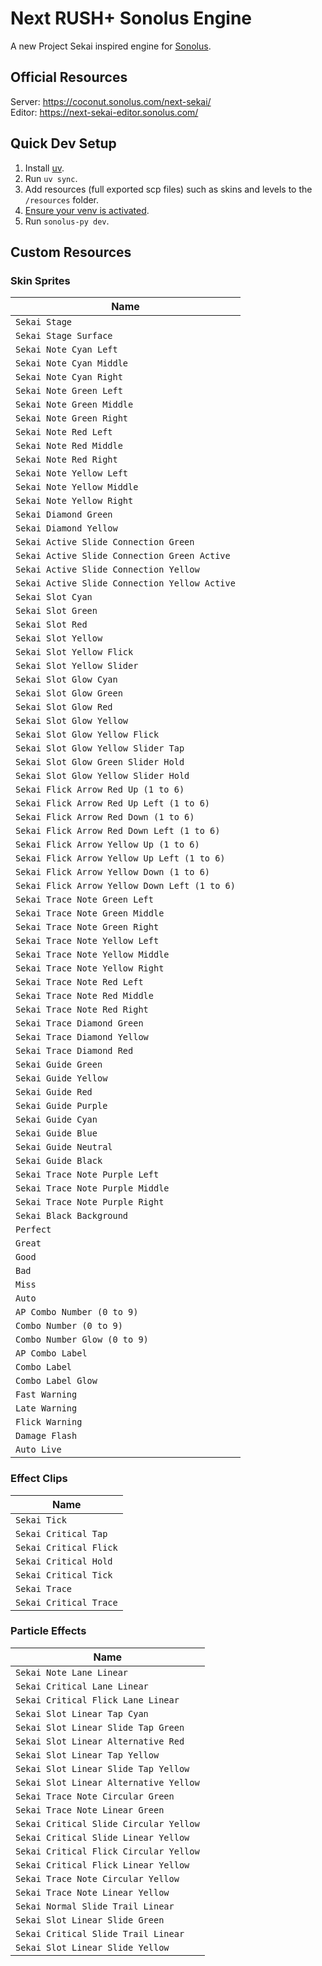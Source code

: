 # Next RUSH+ Sonolus Engine

A new Project Sekai inspired engine for [Sonolus](https://sonolus.com).

## Official Resources

Server: https://coconut.sonolus.com/next-sekai/  
Editor: https://next-sekai-editor.sonolus.com/

## Quick Dev Setup

1. Install [uv](https://docs.astral.sh/uv/).
2. Run `uv sync`.
3. Add resources (full exported scp files) such as skins and levels to the `/resources` folder.
4. [Ensure your venv is activated](https://docs.astral.sh/uv/pip/environments/#using-a-virtual-environment).
5. Run `sonolus-py dev`.

## Custom Resources

### Skin Sprites

| Name                                          |
| --------------------------------------------- |
| `Sekai Stage`                                 |
| `Sekai Stage Surface`                         |
| `Sekai Note Cyan Left`                        |
| `Sekai Note Cyan Middle`                      |
| `Sekai Note Cyan Right`                       |
| `Sekai Note Green Left`                       |
| `Sekai Note Green Middle`                     |
| `Sekai Note Green Right`                      |
| `Sekai Note Red Left`                         |
| `Sekai Note Red Middle`                       |
| `Sekai Note Red Right`                        |
| `Sekai Note Yellow Left`                      |
| `Sekai Note Yellow Middle`                    |
| `Sekai Note Yellow Right`                     |
| `Sekai Diamond Green`                         |
| `Sekai Diamond Yellow`                        |
| `Sekai Active Slide Connection Green`         |
| `Sekai Active Slide Connection Green Active`  |
| `Sekai Active Slide Connection Yellow`        |
| `Sekai Active Slide Connection Yellow Active` |
| `Sekai Slot Cyan`                             |
| `Sekai Slot Green`                            |
| `Sekai Slot Red`                              |
| `Sekai Slot Yellow`                           |
| `Sekai Slot Yellow Flick`                     |
| `Sekai Slot Yellow Slider`                    |
| `Sekai Slot Glow Cyan`                        |
| `Sekai Slot Glow Green`                       |
| `Sekai Slot Glow Red`                         |
| `Sekai Slot Glow Yellow`                      |
| `Sekai Slot Glow Yellow Flick`                |
| `Sekai Slot Glow Yellow Slider Tap`           |
| `Sekai Slot Glow Green Slider Hold`           |
| `Sekai Slot Glow Yellow Slider Hold`          |
| `Sekai Flick Arrow Red Up (1 to 6)`           |
| `Sekai Flick Arrow Red Up Left (1 to 6)`      |
| `Sekai Flick Arrow Red Down (1 to 6)`         |
| `Sekai Flick Arrow Red Down Left (1 to 6)`    |
| `Sekai Flick Arrow Yellow Up (1 to 6)`        |
| `Sekai Flick Arrow Yellow Up Left (1 to 6)`   |
| `Sekai Flick Arrow Yellow Down (1 to 6)`      |
| `Sekai Flick Arrow Yellow Down Left (1 to 6)` |
| `Sekai Trace Note Green Left`                 |
| `Sekai Trace Note Green Middle`               |
| `Sekai Trace Note Green Right`                |
| `Sekai Trace Note Yellow Left`                |
| `Sekai Trace Note Yellow Middle`              |
| `Sekai Trace Note Yellow Right`               |
| `Sekai Trace Note Red Left`                   |
| `Sekai Trace Note Red Middle`                 |
| `Sekai Trace Note Red Right`                  |
| `Sekai Trace Diamond Green`                   |
| `Sekai Trace Diamond Yellow`                  |
| `Sekai Trace Diamond Red`                     |
| `Sekai Guide Green`                           |
| `Sekai Guide Yellow`                          |
| `Sekai Guide Red`                             |
| `Sekai Guide Purple`                          |
| `Sekai Guide Cyan`                            |
| `Sekai Guide Blue`                            |
| `Sekai Guide Neutral`                         |
| `Sekai Guide Black`                           |
| `Sekai Trace Note Purple Left`                |
| `Sekai Trace Note Purple Middle`              |
| `Sekai Trace Note Purple Right`               |
| `Sekai Black Background`                      |
| `Perfect`                                     |
| `Great`                                       |
| `Good`                                        |
| `Bad`                                         |
| `Miss`                                        |
| `Auto`                                        |
| `AP Combo Number (0 to 9)`                    |
| `Combo Number (0 to 9)`                       |
| `Combo Number Glow (0 to 9)`                  |
| `AP Combo Label`                              |
| `Combo Label`                                 |
| `Combo Label Glow`                            |
| `Fast Warning`                                |
| `Late Warning`                                |
| `Flick Warning`                               |
| `Damage Flash`                                |
| `Auto Live`                                   |

### Effect Clips

| Name                   |
| ---------------------- |
| `Sekai Tick`           |
| `Sekai Critical Tap`   |
| `Sekai Critical Flick` |
| `Sekai Critical Hold`  |
| `Sekai Critical Tick`  |
| `Sekai Trace`          |
| `Sekai Critical Trace` |

### Particle Effects

| Name                                   |
| -------------------------------------- |
| `Sekai Note Lane Linear`               |
| `Sekai Critical Lane Linear`           |
| `Sekai Critical Flick Lane Linear`     |
| `Sekai Slot Linear Tap Cyan`           |
| `Sekai Slot Linear Slide Tap Green`    |
| `Sekai Slot Linear Alternative Red`    |
| `Sekai Slot Linear Tap Yellow`         |
| `Sekai Slot Linear Slide Tap Yellow`   |
| `Sekai Slot Linear Alternative Yellow` |
| `Sekai Trace Note Circular Green`      |
| `Sekai Trace Note Linear Green`        |
| `Sekai Critical Slide Circular Yellow` |
| `Sekai Critical Slide Linear Yellow`   |
| `Sekai Critical Flick Circular Yellow` |
| `Sekai Critical Flick Linear Yellow`   |
| `Sekai Trace Note Circular Yellow`     |
| `Sekai Trace Note Linear Yellow`       |
| `Sekai Normal Slide Trail Linear`      |
| `Sekai Slot Linear Slide Green`        |
| `Sekai Critical Slide Trail Linear`    |
| `Sekai Slot Linear Slide Yellow`       |
